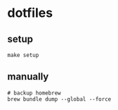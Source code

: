 # dotfiles

## setup
```SHELL
make setup
```

## manually
```SHELL
# backup homebrew
brew bundle dump --global --force
```
